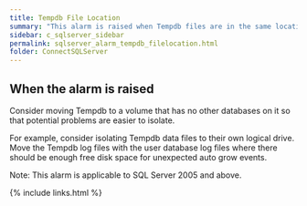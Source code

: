 ```yaml
---
title: ﻿Tempdb File Location
summary: "This alarm is raised when Tempdb files are in the same location as other database files and I/O activity is significant and more than one drive is available."
sidebar: c_sqlserver_sidebar
permalink: sqlserver_alarm_tempdb_filelocation.html
folder: ConnectSQLServer
---
```






## When the alarm is raised

Consider moving Tempdb to a volume that has no other databases on it so that potential problems are easier to isolate.

For example, consider isolating Tempdb data files to their own logical drive. Move the Tempdb log files with the user database log files where there should be enough free disk space for unexpected auto grow events.


 Note: This alarm is applicable to SQL Server 2005 and above.

 {% include links.html %}
